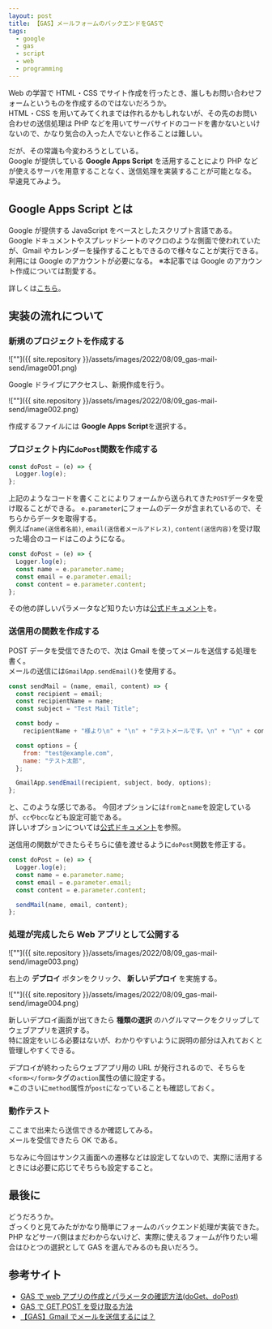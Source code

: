 ```yaml
---
layout: post
title: 【GAS】メールフォームのバックエンドをGASで
tags:
  - google
  - gas
  - script
  - web
  - programming
---
```


Web の学習で HTML・CSS でサイト作成を行ったとき、誰しもお問い合わせフォームというものを作成するのではないだろうか。  
HTML・CSS を用いてみてくれまでは作れるかもしれないが、その先のお問い合わせの送信処理は PHP などを用いてサーバサイドのコードを書かないといけないので、かなり気合の入った人でないと作ることは難しい。

だが、その常識も今変わろうとしている。  
Google が提供している **Google Apps Script** を活用することにより PHP などが使えるサーバを用意することなく、送信処理を実装することが可能となる。  
早速見てみよう。

<!--more-->

## Google Apps Script とは

Google が提供する JavaScript をベースとしたスクリプト言語である。  
Google ドキュメントやスプレッドシートのマクロのような側面で使われていたが、Gmail やカレンダーを操作することもできるので様々なことが実行できる。
利用には Google のアカウントが必要になる。
※本記事では Google のアカウント作成については割愛する。

詳しくは[こちら](https://developers.google.com/apps-script/)。

## 実装の流れについて

### 新規のプロジェクトを作成する

![""]({{ site.repository }}/assets/images/2022/08/09_gas-mail-send/image001.png)

Google ドライブにアクセスし、新規作成を行う。

![""]({{ site.repository }}/assets/images/2022/08/09_gas-mail-send/image002.png)

作成するファイルには **Google Apps Script**を選択する。

### プロジェクト内に`doPost`関数を作成する

```javascript
const doPost = (e) => {
  Logger.log(e);
};
```

上記のようなコードを書くことによりフォームから送られてきた`POST`データを受け取ることができる。
`e.parameter`にフォームのデータが含まれているので、そちらからデータを取得する。  
例えば`name(送信者名前)`, `email(送信者メールアドレス)`, `content(送信内容)`を受け取った場合のコードはこのようになる。

```javascript
const doPost = (e) => {
  Logger.log(e);
  const name = e.parameter.name;
  const email = e.parameter.email;
  const content = e.parameter.content;
};
```

その他の詳しいパラメータなど知りたい方は[公式ドキュメント](https://developers.google.com/apps-script/guides/web)を。

### 送信用の関数を作成する

POST データを受信できたので、次は Gmail を使ってメールを送信する処理を書く。  
メールの送信には`GmailApp.sendEmail()`を使用する。

```javascript
const sendMail = (name, email, content) => {
  const recipient = email;
  const recipientName = name;
  const subject = "Test Mail Title";

  const body =
    recipientName + "様より\n" + "\n" + "テストメールです。\n" + "\n" + content;

  const options = {
    from: "test@example.com",
    name: "テスト太郎",
  };

  GmailApp.sendEmail(recipient, subject, body, options);
};
```

と、このような感じである。
今回オプションには`from`と`name`を設定しているが、`cc`や`bcc`なども設定可能である。  
詳しいオプションについては[公式ドキュメント](https://developers.google.com/apps-script/reference/gmail/gmail-app)を参照。

送信用の関数ができたらそちらに値を渡せるように`doPost`関数を修正する。

```javascript
const doPost = (e) => {
  Logger.log(e);
  const name = e.parameter.name;
  const email = e.parameter.email;
  const content = e.parameter.content;

  sendMail(name, email, content);
};
```

### 処理が完成したら Web アプリとして公開する

![""]({{ site.repository }}/assets/images/2022/08/09_gas-mail-send/image003.png)

右上の **デプロイ** ボタンをクリック、 **新しいデプロイ** を実施する。

![""]({{ site.repository }}/assets/images/2022/08/09_gas-mail-send/image004.png)

新しいデプロイ画面が出てきたら **種類の選択** のハグルママークをクリップしてウェブアプリを選択する。  
特に設定をいじる必要はないが、わかりやすいように説明の部分は入れておくと管理しやすくできる。

デプロイが終わったらウェブアプリ用の URL が発行されるので、そちらを`<form></form>`タグの`action`属性の値に設定する。  
※このさいに`method`属性が`post`になっていることも確認しておく。

### 動作テスト

ここまで出来たら送信できるか確認してみる。  
メールを受信できたら OK である。

ちなみに今回はサンクス画面への遷移などは設定してないので、実際に活用するときには必要に応じてそちらも設定すること。

## 最後に

どうだろうか。  
ざっくりと見てみたがかなり簡単にフォームのバックエンド処理が実装できた。  
PHP などサーバ側はまだわからないけど、実際に使えるフォームが作りたい場合はひとつの選択として GAS を選んでみるのも良いだろう。

## 参考サイト

- [GAS で web アプリの作成とパラメータの確認方法(doGet、doPost)](https://breezegroup.co.jp/201906/gas-get/)
- [GAS で GET,POST を受け取る方法](https://kin29.info/gas%E3%81%A7getpost%E3%82%92%E5%8F%97%E3%81%91%E5%8F%96%E3%82%8B%E6%96%B9%E6%B3%95/)
- [【GAS】Gmail でメールを送信するには？](https://masagoroku.com/%E3%80%90gas%E3%80%91gmail%E3%81%A7%E3%83%A1%E3%83%BC%E3%83%AB%E3%82%92%E9%80%81%E4%BF%A1%E3%81%99%E3%82%8B%E3%81%AB%E3%81%AF%EF%BC%9F)
